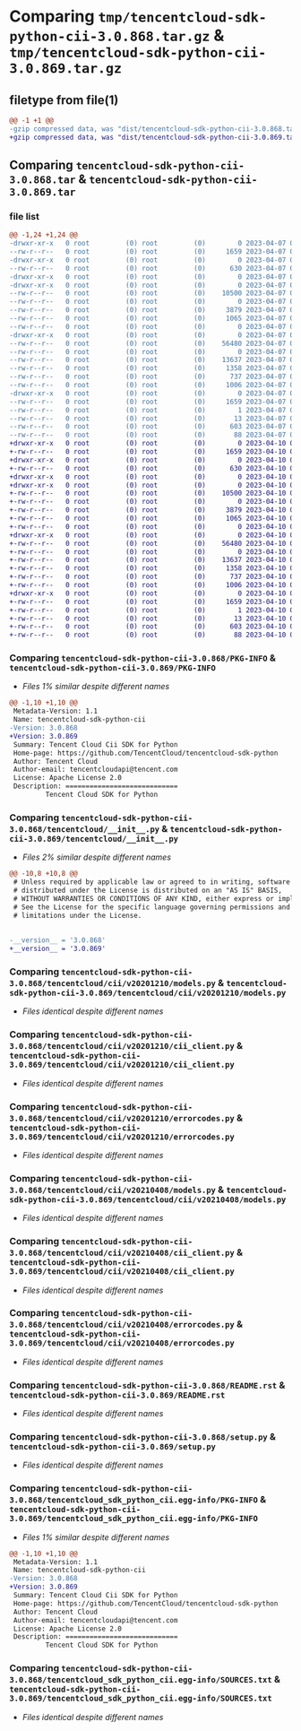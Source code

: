 # Comparing `tmp/tencentcloud-sdk-python-cii-3.0.868.tar.gz` & `tmp/tencentcloud-sdk-python-cii-3.0.869.tar.gz`

## filetype from file(1)

```diff
@@ -1 +1 @@
-gzip compressed data, was "dist/tencentcloud-sdk-python-cii-3.0.868.tar", last modified: Fri Apr  7 00:24:03 2023, max compression
+gzip compressed data, was "dist/tencentcloud-sdk-python-cii-3.0.869.tar", last modified: Mon Apr 10 02:58:08 2023, max compression
```

## Comparing `tencentcloud-sdk-python-cii-3.0.868.tar` & `tencentcloud-sdk-python-cii-3.0.869.tar`

### file list

```diff
@@ -1,24 +1,24 @@
-drwxr-xr-x   0 root         (0) root         (0)        0 2023-04-07 00:24:03.000000 tencentcloud-sdk-python-cii-3.0.868/
--rw-r--r--   0 root         (0) root         (0)     1659 2023-04-07 00:24:03.000000 tencentcloud-sdk-python-cii-3.0.868/PKG-INFO
-drwxr-xr-x   0 root         (0) root         (0)        0 2023-04-07 00:24:03.000000 tencentcloud-sdk-python-cii-3.0.868/tencentcloud/
--rw-r--r--   0 root         (0) root         (0)      630 2023-04-07 00:24:02.000000 tencentcloud-sdk-python-cii-3.0.868/tencentcloud/__init__.py
-drwxr-xr-x   0 root         (0) root         (0)        0 2023-04-07 00:24:03.000000 tencentcloud-sdk-python-cii-3.0.868/tencentcloud/cii/
-drwxr-xr-x   0 root         (0) root         (0)        0 2023-04-07 00:24:03.000000 tencentcloud-sdk-python-cii-3.0.868/tencentcloud/cii/v20201210/
--rw-r--r--   0 root         (0) root         (0)    10500 2023-04-07 00:24:02.000000 tencentcloud-sdk-python-cii-3.0.868/tencentcloud/cii/v20201210/models.py
--rw-r--r--   0 root         (0) root         (0)        0 2023-04-07 00:24:02.000000 tencentcloud-sdk-python-cii-3.0.868/tencentcloud/cii/v20201210/__init__.py
--rw-r--r--   0 root         (0) root         (0)     3879 2023-04-07 00:24:02.000000 tencentcloud-sdk-python-cii-3.0.868/tencentcloud/cii/v20201210/cii_client.py
--rw-r--r--   0 root         (0) root         (0)     1065 2023-04-07 00:24:02.000000 tencentcloud-sdk-python-cii-3.0.868/tencentcloud/cii/v20201210/errorcodes.py
--rw-r--r--   0 root         (0) root         (0)        0 2023-04-07 00:24:02.000000 tencentcloud-sdk-python-cii-3.0.868/tencentcloud/cii/__init__.py
-drwxr-xr-x   0 root         (0) root         (0)        0 2023-04-07 00:24:03.000000 tencentcloud-sdk-python-cii-3.0.868/tencentcloud/cii/v20210408/
--rw-r--r--   0 root         (0) root         (0)    56480 2023-04-07 00:24:02.000000 tencentcloud-sdk-python-cii-3.0.868/tencentcloud/cii/v20210408/models.py
--rw-r--r--   0 root         (0) root         (0)        0 2023-04-07 00:24:02.000000 tencentcloud-sdk-python-cii-3.0.868/tencentcloud/cii/v20210408/__init__.py
--rw-r--r--   0 root         (0) root         (0)    13637 2023-04-07 00:24:02.000000 tencentcloud-sdk-python-cii-3.0.868/tencentcloud/cii/v20210408/cii_client.py
--rw-r--r--   0 root         (0) root         (0)     1358 2023-04-07 00:24:02.000000 tencentcloud-sdk-python-cii-3.0.868/tencentcloud/cii/v20210408/errorcodes.py
--rw-r--r--   0 root         (0) root         (0)      737 2023-04-07 00:24:02.000000 tencentcloud-sdk-python-cii-3.0.868/README.rst
--rw-r--r--   0 root         (0) root         (0)     1006 2023-04-07 00:24:02.000000 tencentcloud-sdk-python-cii-3.0.868/setup.py
-drwxr-xr-x   0 root         (0) root         (0)        0 2023-04-07 00:24:03.000000 tencentcloud-sdk-python-cii-3.0.868/tencentcloud_sdk_python_cii.egg-info/
--rw-r--r--   0 root         (0) root         (0)     1659 2023-04-07 00:24:03.000000 tencentcloud-sdk-python-cii-3.0.868/tencentcloud_sdk_python_cii.egg-info/PKG-INFO
--rw-r--r--   0 root         (0) root         (0)        1 2023-04-07 00:24:03.000000 tencentcloud-sdk-python-cii-3.0.868/tencentcloud_sdk_python_cii.egg-info/dependency_links.txt
--rw-r--r--   0 root         (0) root         (0)       13 2023-04-07 00:24:03.000000 tencentcloud-sdk-python-cii-3.0.868/tencentcloud_sdk_python_cii.egg-info/top_level.txt
--rw-r--r--   0 root         (0) root         (0)      603 2023-04-07 00:24:03.000000 tencentcloud-sdk-python-cii-3.0.868/tencentcloud_sdk_python_cii.egg-info/SOURCES.txt
--rw-r--r--   0 root         (0) root         (0)       88 2023-04-07 00:24:03.000000 tencentcloud-sdk-python-cii-3.0.868/setup.cfg
+drwxr-xr-x   0 root         (0) root         (0)        0 2023-04-10 02:58:08.000000 tencentcloud-sdk-python-cii-3.0.869/
+-rw-r--r--   0 root         (0) root         (0)     1659 2023-04-10 02:58:08.000000 tencentcloud-sdk-python-cii-3.0.869/PKG-INFO
+drwxr-xr-x   0 root         (0) root         (0)        0 2023-04-10 02:58:08.000000 tencentcloud-sdk-python-cii-3.0.869/tencentcloud/
+-rw-r--r--   0 root         (0) root         (0)      630 2023-04-10 02:58:08.000000 tencentcloud-sdk-python-cii-3.0.869/tencentcloud/__init__.py
+drwxr-xr-x   0 root         (0) root         (0)        0 2023-04-10 02:58:08.000000 tencentcloud-sdk-python-cii-3.0.869/tencentcloud/cii/
+drwxr-xr-x   0 root         (0) root         (0)        0 2023-04-10 02:58:08.000000 tencentcloud-sdk-python-cii-3.0.869/tencentcloud/cii/v20201210/
+-rw-r--r--   0 root         (0) root         (0)    10500 2023-04-10 02:58:08.000000 tencentcloud-sdk-python-cii-3.0.869/tencentcloud/cii/v20201210/models.py
+-rw-r--r--   0 root         (0) root         (0)        0 2023-04-10 02:58:08.000000 tencentcloud-sdk-python-cii-3.0.869/tencentcloud/cii/v20201210/__init__.py
+-rw-r--r--   0 root         (0) root         (0)     3879 2023-04-10 02:58:08.000000 tencentcloud-sdk-python-cii-3.0.869/tencentcloud/cii/v20201210/cii_client.py
+-rw-r--r--   0 root         (0) root         (0)     1065 2023-04-10 02:58:08.000000 tencentcloud-sdk-python-cii-3.0.869/tencentcloud/cii/v20201210/errorcodes.py
+-rw-r--r--   0 root         (0) root         (0)        0 2023-04-10 02:58:08.000000 tencentcloud-sdk-python-cii-3.0.869/tencentcloud/cii/__init__.py
+drwxr-xr-x   0 root         (0) root         (0)        0 2023-04-10 02:58:08.000000 tencentcloud-sdk-python-cii-3.0.869/tencentcloud/cii/v20210408/
+-rw-r--r--   0 root         (0) root         (0)    56480 2023-04-10 02:58:08.000000 tencentcloud-sdk-python-cii-3.0.869/tencentcloud/cii/v20210408/models.py
+-rw-r--r--   0 root         (0) root         (0)        0 2023-04-10 02:58:08.000000 tencentcloud-sdk-python-cii-3.0.869/tencentcloud/cii/v20210408/__init__.py
+-rw-r--r--   0 root         (0) root         (0)    13637 2023-04-10 02:58:08.000000 tencentcloud-sdk-python-cii-3.0.869/tencentcloud/cii/v20210408/cii_client.py
+-rw-r--r--   0 root         (0) root         (0)     1358 2023-04-10 02:58:08.000000 tencentcloud-sdk-python-cii-3.0.869/tencentcloud/cii/v20210408/errorcodes.py
+-rw-r--r--   0 root         (0) root         (0)      737 2023-04-10 02:58:08.000000 tencentcloud-sdk-python-cii-3.0.869/README.rst
+-rw-r--r--   0 root         (0) root         (0)     1006 2023-04-10 02:58:08.000000 tencentcloud-sdk-python-cii-3.0.869/setup.py
+drwxr-xr-x   0 root         (0) root         (0)        0 2023-04-10 02:58:08.000000 tencentcloud-sdk-python-cii-3.0.869/tencentcloud_sdk_python_cii.egg-info/
+-rw-r--r--   0 root         (0) root         (0)     1659 2023-04-10 02:58:08.000000 tencentcloud-sdk-python-cii-3.0.869/tencentcloud_sdk_python_cii.egg-info/PKG-INFO
+-rw-r--r--   0 root         (0) root         (0)        1 2023-04-10 02:58:08.000000 tencentcloud-sdk-python-cii-3.0.869/tencentcloud_sdk_python_cii.egg-info/dependency_links.txt
+-rw-r--r--   0 root         (0) root         (0)       13 2023-04-10 02:58:08.000000 tencentcloud-sdk-python-cii-3.0.869/tencentcloud_sdk_python_cii.egg-info/top_level.txt
+-rw-r--r--   0 root         (0) root         (0)      603 2023-04-10 02:58:08.000000 tencentcloud-sdk-python-cii-3.0.869/tencentcloud_sdk_python_cii.egg-info/SOURCES.txt
+-rw-r--r--   0 root         (0) root         (0)       88 2023-04-10 02:58:08.000000 tencentcloud-sdk-python-cii-3.0.869/setup.cfg
```

### Comparing `tencentcloud-sdk-python-cii-3.0.868/PKG-INFO` & `tencentcloud-sdk-python-cii-3.0.869/PKG-INFO`

 * *Files 1% similar despite different names*

```diff
@@ -1,10 +1,10 @@
 Metadata-Version: 1.1
 Name: tencentcloud-sdk-python-cii
-Version: 3.0.868
+Version: 3.0.869
 Summary: Tencent Cloud Cii SDK for Python
 Home-page: https://github.com/TencentCloud/tencentcloud-sdk-python
 Author: Tencent Cloud
 Author-email: tencentcloudapi@tencent.com
 License: Apache License 2.0
 Description: ============================
         Tencent Cloud SDK for Python
```

### Comparing `tencentcloud-sdk-python-cii-3.0.868/tencentcloud/__init__.py` & `tencentcloud-sdk-python-cii-3.0.869/tencentcloud/__init__.py`

 * *Files 2% similar despite different names*

```diff
@@ -10,8 +10,8 @@
 # Unless required by applicable law or agreed to in writing, software
 # distributed under the License is distributed on an "AS IS" BASIS,
 # WITHOUT WARRANTIES OR CONDITIONS OF ANY KIND, either express or implied.
 # See the License for the specific language governing permissions and
 # limitations under the License.
 
 
-__version__ = '3.0.868'
+__version__ = '3.0.869'
```

### Comparing `tencentcloud-sdk-python-cii-3.0.868/tencentcloud/cii/v20201210/models.py` & `tencentcloud-sdk-python-cii-3.0.869/tencentcloud/cii/v20201210/models.py`

 * *Files identical despite different names*

### Comparing `tencentcloud-sdk-python-cii-3.0.868/tencentcloud/cii/v20201210/cii_client.py` & `tencentcloud-sdk-python-cii-3.0.869/tencentcloud/cii/v20201210/cii_client.py`

 * *Files identical despite different names*

### Comparing `tencentcloud-sdk-python-cii-3.0.868/tencentcloud/cii/v20201210/errorcodes.py` & `tencentcloud-sdk-python-cii-3.0.869/tencentcloud/cii/v20201210/errorcodes.py`

 * *Files identical despite different names*

### Comparing `tencentcloud-sdk-python-cii-3.0.868/tencentcloud/cii/v20210408/models.py` & `tencentcloud-sdk-python-cii-3.0.869/tencentcloud/cii/v20210408/models.py`

 * *Files identical despite different names*

### Comparing `tencentcloud-sdk-python-cii-3.0.868/tencentcloud/cii/v20210408/cii_client.py` & `tencentcloud-sdk-python-cii-3.0.869/tencentcloud/cii/v20210408/cii_client.py`

 * *Files identical despite different names*

### Comparing `tencentcloud-sdk-python-cii-3.0.868/tencentcloud/cii/v20210408/errorcodes.py` & `tencentcloud-sdk-python-cii-3.0.869/tencentcloud/cii/v20210408/errorcodes.py`

 * *Files identical despite different names*

### Comparing `tencentcloud-sdk-python-cii-3.0.868/README.rst` & `tencentcloud-sdk-python-cii-3.0.869/README.rst`

 * *Files identical despite different names*

### Comparing `tencentcloud-sdk-python-cii-3.0.868/setup.py` & `tencentcloud-sdk-python-cii-3.0.869/setup.py`

 * *Files identical despite different names*

### Comparing `tencentcloud-sdk-python-cii-3.0.868/tencentcloud_sdk_python_cii.egg-info/PKG-INFO` & `tencentcloud-sdk-python-cii-3.0.869/tencentcloud_sdk_python_cii.egg-info/PKG-INFO`

 * *Files 1% similar despite different names*

```diff
@@ -1,10 +1,10 @@
 Metadata-Version: 1.1
 Name: tencentcloud-sdk-python-cii
-Version: 3.0.868
+Version: 3.0.869
 Summary: Tencent Cloud Cii SDK for Python
 Home-page: https://github.com/TencentCloud/tencentcloud-sdk-python
 Author: Tencent Cloud
 Author-email: tencentcloudapi@tencent.com
 License: Apache License 2.0
 Description: ============================
         Tencent Cloud SDK for Python
```

### Comparing `tencentcloud-sdk-python-cii-3.0.868/tencentcloud_sdk_python_cii.egg-info/SOURCES.txt` & `tencentcloud-sdk-python-cii-3.0.869/tencentcloud_sdk_python_cii.egg-info/SOURCES.txt`

 * *Files identical despite different names*

